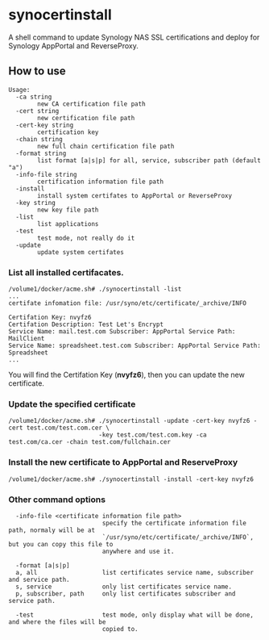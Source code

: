 # synocertinstall
A shell command to update Synology NAS SSL certifications and deploy for Synology AppPortal and ReverseProxy.

## How to use
```SHELL
Usage:
  -ca string
    	new CA certification file path
  -cert string
    	new certification file path
  -cert-key string
    	certification key
  -chain string
    	new full chain certification file path
  -format string
    	list format [a|s|p] for all, service, subscriber path (default "a")
  -info-file string
    	certification information file path
  -install
    	install system certifates to AppPortal or ReverseProxy
  -key string
    	new key file path
  -list
    	list applications
  -test
    	test mode, not really do it
  -update
    	update system certifates
```

### List all installed certifacates.
```SHELL
/volume1/docker/acme.sh# ./synocertinstall -list
...
certifate infomation file: /usr/syno/etc/certificate/_archive/INFO

Certifation Key: nvyfz6
Certifation Description: Test Let's Encrypt
Service Name: mail.test.com Subscriber: AppPortal Service Path: MailClient
Service Name: spreadsheet.test.com Subscriber: AppPortal Service Path: Spreadsheet
...
```
You will find the Certifation Key (**nvyfz6**), then you can update the new certificate.

### Update the specified certificate
```SHELL
/volume1/docker/acme.sh# ./synocertinstall -update -cert-key nvyfz6 -cert test.com/test.com.cer \
                         -key test.com/test.com.key -ca test.com/ca.cer -chain test.com/fullchain.cer
```

### Install the new certificate to AppPortal and ReserveProxy
```SHELL
/volume1/docker/acme.sh# ./synocertinstall -install -cert-key nvyfz6
```

### Other command options
```SHELL
  -info-file <certificate information file path>
                          specify the certificate information file path, normaly will be at 
                          `/usr/syno/etc/certificate/_archive/INFO`, but you can copy this file to 
                          anywhere and use it.

  -format [a|s|p]
  a, all                  list certificates service name, subscriber and service path.
  s, service              only list certificates service name.
  p, subscriber, path     only list certificates subscriber and service path.
  
  -test                   test mode, only display what will be done, and where the files will be 
                          copied to.
```
